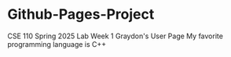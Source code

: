 # Github-Pages-Project
CSE 110 Spring 2025 Lab Week 1
Graydon's User Page
My favorite programming language is C++